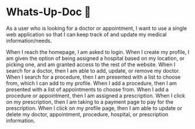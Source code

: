 # Whats-Up-Doc 🥕

As a user who is looking for a doctor or appointment, I want to use a single web application so that I can keep track of and update my medical information/needs.

When I reach the homepage, I am asked to login.
When I create my profile, I am given the option of being assigned a hospital based on my location, or picking one, and am granted access to the rest of the website.
When I search for a doctor, then I am able to add, update, or remove my doctor.
When I search for a procedure, then I am presented with a list to choose from, which I can add to my profile.
When I add a procedure, then I am presented with a list of appointments to choose from.
When I add a procedure or appointment, then I am assigned a prescription.
When I click on my prescription, then I am taking to a payment page to pay for the prescription.
When I click on my profile page, then I am able to update or delete my doctor, appointment, procedure, hospital, or prescription information.
